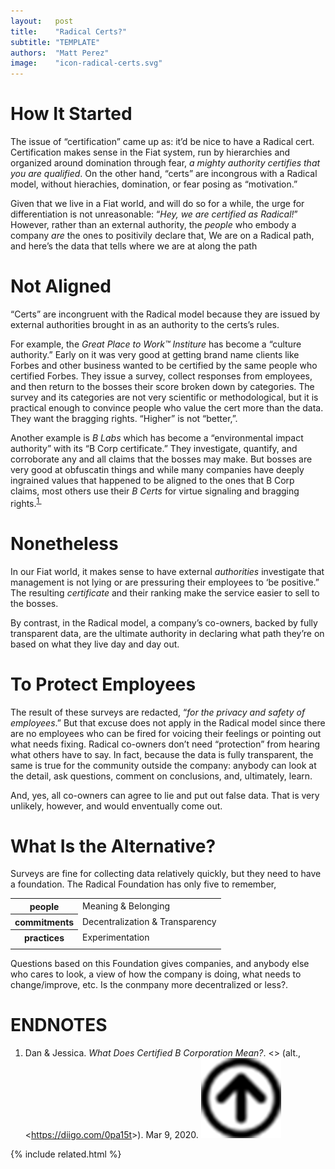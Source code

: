 ```yaml
---
layout:   post
title:    "Radical Certs?"
subtitle: "TEMPLATE"
authors:  "Matt Perez"
image:    "icon-radical-certs.svg"
---
```


<div style="display:none;">
 <p>&ldquo;Certificates&rdquo; fit in the <span class='_paradigm'>Fiat</span> world we live in, run by hierarchies and organized around domination through fear. But &ldquo;certs&rdquo; don&rsquo;t make sense within a RADICAL system, without hierachies or domination."</p>
</div>

<h1>How It Started</h1>
 <p>The issue of &ldquo;certification&rdquo; came up as: <span class='_paradigm'>it&rsquo;d be nice to have a <span class='_paradigm'>Radical</span> cert.</span> Certification makes sense in the <span class='_paradigm'>Fiat</span> system, run by hierarchies and organized around domination through fear, <em>a mighty authority certifies that you are qualified</em>. On the other hand, &ldquo;certs&rdquo; are incongrous with a <span class='_paradigm'>Radical</span> model, without hierachies, domination, or fear posing as &ldquo;motivation.&rdquo;</p>
 <p>Given that we live in a <span class='_paradigm'>Fiat</span> world, and will do so for a while, the urge for differentiation is not unreasonable: &ldquo;<em>Hey, we are certified as <span class='_paradigm'>Radical</span>!</em>&rdquo; However, rather than an external authority, the <em>people</em> who embody a company <em>are</em> the ones to positivily declare that, <span class='_quotespan'>We are on a <span class='_paradigm'>Radical</span> path, and here&rsquo;s the data that tells where we are at along the path</span>
 
<h1>Not Aligned</h1>
 <p>&ldquo;Certs&rdquo; are incongruent with the <span class='_paradigm'>Radical</span> model because they are issued by external authorities brought in as an authority to the certs&rsquo;s rules.</p>
 <p>For example, the <em>Great Place to Work&trade; Institure</em> has become a &ldquo;culture authority.&rdquo; Early on it was very good at getting brand name clients like Forbes and other business wanted to be certified by <span class=''>the same people who certified Forbes</span>. They issue a survey, collect responses from employees, and then return to the bosses their score broken down by categories. The survey and its categories are not very scientific or methodological, but it is practical enough to convince people who value the cert more than the data. They want the bragging rights. &ldquo;Higher&rdquo; is not &ldquo;better,&rdquo;.</p>
 <p>Another example is <em>B Labs</em> which has become a &ldquo;environmental impact authority&rdquo; with its &ldquo;B Corp certificate.&rdquo; They investigate, quantify, and corroborate any and all claims that the bosses may make. But bosses are very good at obfuscatin things and while many companies have deeply ingrained values that happened to be aligned to the ones that B Corp claims, most others use their <em>B Certs</em> for virtue signaling and bragging rights.<sup id="bn01"><a href="#fn01">1&nbsp;</a></sup></p>
 
<h1>Nonetheless</h1>
 <p>In our <span class='_paradigm'>Fiat</span> world, it makes sense to have external <em>authorities</em> investigate that management is not lying or are pressuring their employees to &lsquo;be positive.&rdquo; The resulting <em>certificate</em> and their ranking make the service easier to sell to the bosses.</p>
 <p>By contrast, in the <span class='_paradigm'>Radical</span> model, a company&rsquo;s co-owners, backed by fully transparent data, are the ultimate authority in declaring what path they&rsquo;re on based on what they live day and day out.</p>

<h1>To Protect Employees</h1>
 <p>The result of these surveys are redacted, &ldquo;<em>for the privacy and safety of employees</em>.&rdquo; But that excuse does not apply in the <span class='_paradigm'>Radical</span> model since there are no employees who can be fired for voicing their feelings or pointing out what needs fixing. <span class='_paradigm'>Radical</span> co-owners don&rsquo;t need &ldquo;protection&rdquo; from hearing what others have to say. In fact, because the data is fully transparent, the same is true for the community outside the company: anybody can look at the detail, ask questions, comment on conclusions, and, ultimately, learn.</p>
 <p>And, yes, all co-owners can agree to lie and put out false data. That is very unlikely, however, and would enventually come out.</p>

<h1>What Is the Alternative?</h1>
 <p>Surveys are fine for collecting data relatively quickly, but they need to have a foundation. The <span class='_paradigm'>Radical</span> Foundation has only five to remember,</p>
 <div class="_center">
  <table class="_foundation">
   <tr>
    <th>people</th>
    <td>Meaning & Belonging</td>
   </tr>
   <tr>
    <th>commitments</th>
    <td>Decentralization & Transparency</td>
   </tr>
   <tr>
    <th>practices</th>
    <td>Experimentation</td>
   </tr>
   <tr>
    <td class="_spacer_"></td>
   </tr>
  </table>
 </div>
 <p>Questions based on this Foundation gives companies, and anybody else who cares to look, a view of how the company is doing, what needs to change/improve, etc. <span class='_quotespan'>Is the conmpany more decentralized or less?</span>.</p>

<h1 class="_section">ENDNOTES</h1>
 <ol>
  <li id="fn01">
   <p class="_list-item">
    Dan & Jessica.
    <em>What Does Certified B Corporation Mean?</em>.
    &lt;<a href="https://www.recycledandrenewed.com/what-does-certified-b-corporation-mean/" target="blank"></a>&gt; (alt., &lt;<a href="https://diigo.com/0pa15t" target="blank">https://diigo.com/0pa15t</a>&gt;).
    Mar 9, 2020.
    <a class="_uparrow" href="#bm01"><img src="/assets/img/arrow-up-icon.png"></a>
   </p>
  </li>
 </ol>

{% include related.html %}
